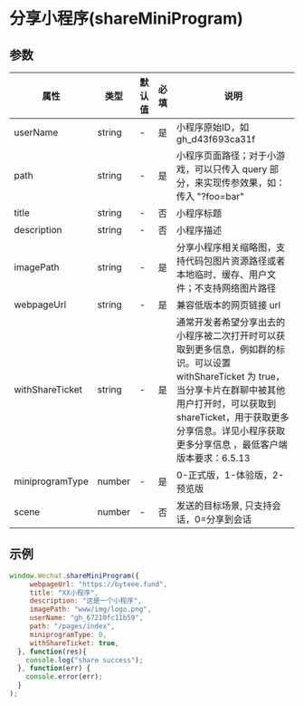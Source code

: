 # 分享小程序(shareMiniProgram)



## 参数

| 属性            | 类型   | 默认值 | 必填 | 说明                                                         |
| --------------- | ------ | ------ | ---- | ------------------------------------------------------------ |
| userName        | string | -      | 是   | 小程序原始ID，如 gh_d43f693ca31f                             |
| path            | string | -      | 是   | 小程序页面路径；对于小游戏，可以只传入 query 部分，来实现传参效果，如：传入 "?foo=bar" |
| title           | string | -      | 否   | 小程序标题                                                   |
| description     | string | -      | 否   | 小程序描述                                                   |
| imagePath       | string | -      | 是   | 分享小程序相关缩略图，支持代码包图片资源路径或者本地临时、缓存、用户文件；不支持网络图片路径 |
| webpageUrl      | string | -      | 是   | 兼容低版本的网页链接 url                                     |
| withShareTicket | string | -      | 是   | 通常开发者希望分享出去的小程序被二次打开时可以获取到更多信息，例如群的标识。可以设置 withShareTicket 为 true，当分享卡片在群聊中被其他用户打开时，可以获取到 shareTicket，用于获取更多分享信息。详见小程序获取更多分享信息 ，最低客户端版本要求：6.5.13 |
| miniprogramType | number | -      | 是   | 0-正式版，1-体验版，2-预览版                                 |
| scene           | number | -      | 否   | 发送的目标场景, 只支持会话，0=分享到会话                     |

## 示例

```javascript
window.Wechat.shareMiniProgram({
     webpageUrl: "https://byteee.fund",
     title: "XX小程序",
     description: "这是一个小程序",
     imagePath: "www/img/logo.png",
     userName: "gh_67210fc11b59",
     path: "/pages/index",
     miniprogramType: 0,
     withShareTicket: true,
  }, function(res){
    console.log("share success");
  }, function(err) {
    console.error(err);
  }
);
```